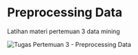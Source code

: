 # Preprocessing Data
Latihan materi pertemuan 3 data mining

![Tugas Pertemuan 3 - Preprocessing Data](https://user-images.githubusercontent.com/114632917/226827401-275c5408-cfac-4938-9be0-96c3d59358f1.png)
